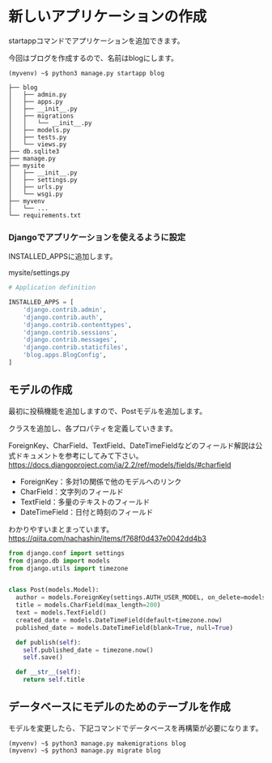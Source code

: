 
# 新しいアプリケーションの作成

startappコマンドでアプリケーションを追加できます。

今回はブログを作成するので、名前はblogにします。

```
(myvenv) ~$ python3 manage.py startapp blog
```
```
├── blog
│   ├── admin.py
│   ├── apps.py
│   ├── __init__.py
│   ├── migrations
│   │   └── __init__.py
│   ├── models.py
│   ├── tests.py
│   └── views.py
├── db.sqlite3
├── manage.py
├── mysite
│   ├── __init__.py
│   ├── settings.py
│   ├── urls.py
│   └── wsgi.py
├── myvenv
│   └── ...
└── requirements.txt
```

### Djangoでアプリケーションを使えるように設定

INSTALLED_APPSに追加します。

mysite/settings.py
```python:mysite/settings.py
# Application definition

INSTALLED_APPS = [
    'django.contrib.admin',
    'django.contrib.auth',
    'django.contrib.contenttypes',
    'django.contrib.sessions',
    'django.contrib.messages',
    'django.contrib.staticfiles',
    'blog.apps.BlogConfig',
]
```

## モデルの作成

最初に投稿機能を追加しますので、Postモデルを追加します。

クラスを追加し、各プロパティを定義していきます。

ForeignKey、CharField、TextField、DateTimeFieldなどのフィールド解説は公式ドキュメントを参考にしてみて下さい。
https://docs.djangoproject.com/ja/2.2/ref/models/fields/#charfield

* ForeignKey：多対1の関係で他のモデルへのリンク
* CharField：文字列のフィールド
* TextField：多量のテキストのフィールド
* DateTimeField：日付と時刻のフィールド

わかりやすいまとまっています。
https://qiita.com/nachashin/items/f768f0d437e0042dd4b3

```python:blog/models.py
from django.conf import settings
from django.db import models
from django.utils import timezone


class Post(models.Model):
  author = models.ForeignKey(settings.AUTH_USER_MODEL, on_delete=models.CASCADE)
  title = models.CharField(max_length=200)
  text = models.TextField()
  created_date = models.DateTimeField(default=timezone.now)
  published_date = models.DateTimeField(blank=True, null=True)

  def publish(self):
    self.published_date = timezone.now()
    self.save()

  def __str__(self):
    return self.title
```

## データベースにモデルのためのテーブルを作成

モデルを変更したら、下記コマンドでデータベースを再構築が必要になります。

```
(myvenv) ~$ python3 manage.py makemigrations blog
(myvenv) ~$ python3 manage.py migrate blog
```
